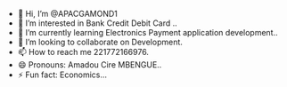 - 👋 Hi, I’m @APACGAMOND1
- 👀 I’m interested in Bank Credit Debit Card ..
- 🌱 I’m currently learning Electronics Payment application development..
- 💞️ I’m looking to collaborate on Development.
- 📫 How to reach me 221772166976.
- 😄 Pronouns: Amadou Cire MBENGUE..
- ⚡ Fun fact: Economics...

<!---
APACGAMOND1/APACGAMOND1 is a ✨ special ✨ repository because its `README.md` (this file) appears on your GitHub profile.
You can click the Preview link to take a look at your changes.
--->
